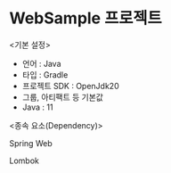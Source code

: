 # WebSample 프로젝트

<기본 설정>
* 언어 : Java
* 타입 : Gradle
* 프로젝트 SDK : OpenJdk20
* 그룹, 아티팩트 등 기본값
* Java : 11
  
<종속 요소(Dependency)>
<p>Spring Web</p>
Lombok
